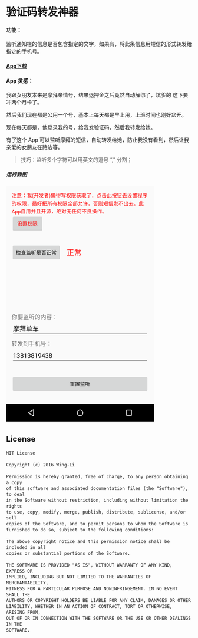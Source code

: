 # 验证码转发神器

#### 功能：

监听通知栏的信息是否包含指定的文字，如果有，将此条信息用短信的形式转发给指定的手机号。

#### [App下载](https://github.com/Wing-Li/SmsForward/releases/download/1.0.0/SmsForward-app-debug.apk)

#### App 灵感：

我跟女朋友本来是摩拜亲情号，结果退押金之后竟然自动解绑了，坑爹的 这下要冲两个月卡了。

然后我们现在都是公用一个号，基本上每天都是早上用，上班时间也刚好岔开。

现在每天都是，他登录我的号，给我发验证码，然后我转发给她。


有了这个 App 可以监听摩拜的短信，自动转发给她，防止我没有看到，然后让我亲爱的女朋友在路边等。

> 技巧：监听多个字符可以用英文的逗号 “,” 分割；

##### 运行截图

![](https://github.com/Wing-Li/SmsForward/blob/master/img/img.png)



## License

    MIT License

    Copyright (c) 2016 Wing-Li

    Permission is hereby granted, free of charge, to any person obtaining a copy
    of this software and associated documentation files (the "Software"), to deal
    in the Software without restriction, including without limitation the rights
    to use, copy, modify, merge, publish, distribute, sublicense, and/or sell
    copies of the Software, and to permit persons to whom the Software is
    furnished to do so, subject to the following conditions:

    The above copyright notice and this permission notice shall be included in all
    copies or substantial portions of the Software.

    THE SOFTWARE IS PROVIDED "AS IS", WITHOUT WARRANTY OF ANY KIND, EXPRESS OR
    IMPLIED, INCLUDING BUT NOT LIMITED TO THE WARRANTIES OF MERCHANTABILITY,
    FITNESS FOR A PARTICULAR PURPOSE AND NONINFRINGEMENT. IN NO EVENT SHALL THE
    AUTHORS OR COPYRIGHT HOLDERS BE LIABLE FOR ANY CLAIM, DAMAGES OR OTHER
    LIABILITY, WHETHER IN AN ACTION OF CONTRACT, TORT OR OTHERWISE, ARISING FROM,
    OUT OF OR IN CONNECTION WITH THE SOFTWARE OR THE USE OR OTHER DEALINGS IN THE
    SOFTWARE.
